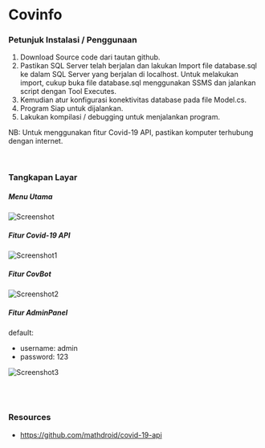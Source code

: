 # Covinfo

### Petunjuk Instalasi / Penggunaan
1.	Download Source code dari tautan github.
2.	Pastikan SQL Server telah berjalan dan lakukan Import file database.sql ke dalam SQL Server yang berjalan di localhost.
    Untuk melakukan import, cukup buka file database.sql menggunakan SSMS dan jalankan script dengan Tool Executes.
3.	Kemudian atur konfigurasi konektivitas database pada file Model.cs.
4.	Program Siap untuk dijalankan.
5.	Lakukan kompilasi / debugging untuk menjalankan program.

NB: Untuk menggunakan fitur Covid-19 API, pastikan komputer terhubung dengan internet.

<br >

### Tangkapan Layar
##### Menu Utama
![Screenshot](https://user-images.githubusercontent.com/55451337/121402441-1af40d80-c984-11eb-9bf8-c695fb1b5e62.PNG)


##### Fitur Covid-19 API
![Screenshot1](https://user-images.githubusercontent.com/55451337/121402489-26473900-c984-11eb-9ce6-f5882915fab1.PNG)


##### Fitur CovBot
![Screenshot2](https://user-images.githubusercontent.com/55451337/121402502-2a735680-c984-11eb-8d88-767a843c3442.PNG)


##### Fitur AdminPanel
default:
- username: admin
- password: 123

![Screenshot3](https://user-images.githubusercontent.com/55451337/121402514-2e06dd80-c984-11eb-8c54-a6715b1c5dfc.PNG)


<br >
<br >

### Resources
- https://github.com/mathdroid/covid-19-api

